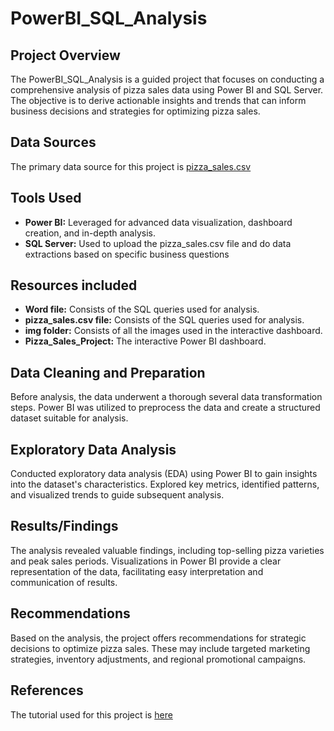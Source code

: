 # PowerBI_SQL_Analysis

## Project Overview
The PowerBI_SQL_Analysis is a guided project that focuses on conducting a comprehensive analysis of pizza sales data using Power BI and SQL Server. The objective is to derive actionable insights and trends that can inform business decisions and strategies for optimizing pizza sales. 

## Data Sources
The primary data source for this project is [pizza_sales.csv](https://github.com/sumaiyamahmud/PowerBI_SQL_Analysis/files/14046829/pizza_sales.csv)

## Tools Used

- **Power BI:** Leveraged for advanced data visualization, dashboard creation, and in-depth analysis.
- **SQL Server:** Used to upload the pizza_sales.csv file and do data extractions based on specific business questions

## Resources included

- **Word file:** Consists of the SQL queries used for analysis.
- **pizza_sales.csv file:** Consists of the SQL queries used for analysis.
- **img folder:** Consists of all the images used in the interactive dashboard.
- **Pizza_Sales_Project:** The interactive Power BI dashboard.

## Data Cleaning and Preparation
Before analysis, the data underwent a thorough several data transformation steps. Power BI was utilized to preprocess the data and create a structured dataset suitable for analysis.

## Exploratory Data Analysis
Conducted exploratory data analysis (EDA) using Power BI to gain insights into the dataset's characteristics. Explored key metrics, identified patterns, and visualized trends to guide subsequent analysis.

## Results/Findings
The analysis revealed valuable findings, including top-selling pizza varieties and peak sales periods. Visualizations in Power BI provide a clear representation of the data, facilitating easy interpretation and communication of results.

## Recommendations
Based on the analysis, the project offers recommendations for strategic decisions to optimize pizza sales. These may include targeted marketing strategies, inventory adjustments, and regional promotional campaigns.

## References
The tutorial used for this project is [here](https://www.youtube.com/watch?v=V-s8c6jMRN0) 
